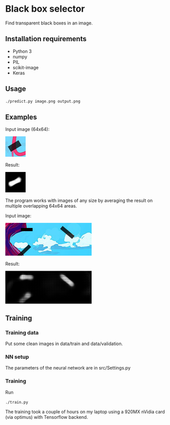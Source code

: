 # Black box selector

Find transparent black boxes in an image.

## Installation requirements

- Python 3
- numpy
- PIL
- scikit-image
- Keras

## Usage

```sh
./predict.py image.png output.png
```

## Examples

Input image (64x64):

![input](https://raw.githubusercontent.com/fdibaldassarre/black-box-selector/master/examples/input64.png)

Result:

![input](https://raw.githubusercontent.com/fdibaldassarre/black-box-selector/master/examples/output64.png)

The program works with images of any size by averaging the result on multiple overlapping 64x64 areas.

Input image:

![input](https://raw.githubusercontent.com/fdibaldassarre/black-box-selector/master/examples/input.png)

Result:

![input](https://raw.githubusercontent.com/fdibaldassarre/black-box-selector/master/examples/output.png)

## Training

### Training data

Put some clean images in data/train and data/validation.

### NN setup

The parameters of the neural network are in src/Settings.py

### Training

Run
```sh
./train.py
```

The training took a couple of hours on my laptop using a 920MX nVidia card (via optimus) with Tensorflow backend.
